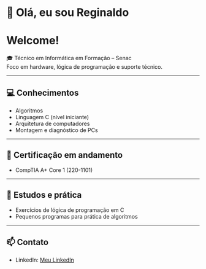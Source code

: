 # 👋 Olá, eu sou Reginaldo
#   Welcome!

🎓 Técnico em Informática em Formação – Senac  
Foco em hardware, lógica de programação e suporte técnico.

---

## 💻 Conhecimentos
- Algoritmos  
- Linguagem C (nível iniciante)  
- Arquitetura de computadores  
- Montagem e diagnóstico de PCs  

---

## 🏅 Certificação em andamento
- CompTIA A+ Core 1 (220-1101)

---

## 📌 Estudos e prática
- Exercícios de lógica de programação em C  
- Pequenos programas para prática de algoritmos  

---

## 📫 Contato
- LinkedIn: [Meu LinkedIn](https://www.linkedin.com/in/reginaldotfilho/)

